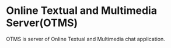 # Online Textual and Multimedia Server(OTMS)

OTMS is server of Online Textual and Multimedia chat application.
